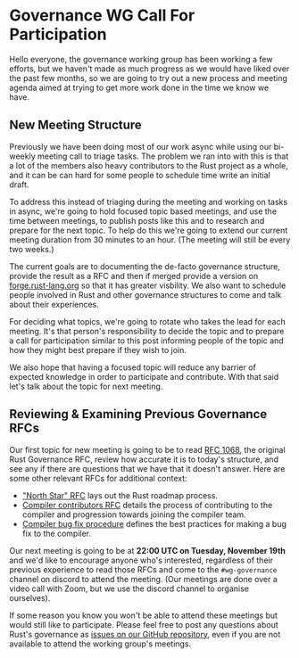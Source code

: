 # Governance WG Call For Participation

Hello everyone, the governance working group has been working a few efforts, but
we haven't made as much progress as we would have liked over the past few
months, so we are going to try out a new process and meeting agenda aimed at
trying to get more work done in the time we know we have.

## New Meeting Structure

Previously we have been doing most of our work async while using our bi-weekly
meeting call to triage tasks. The problem we ran into with this is that a lot of
the members also heavy contributors to the Rust project as a whole, and it can
be can hard for some people to schedule time write an initial draft.

To address this instead of triaging during the meeting and working on tasks in
async, we're going to hold focused topic based meetings, and use the time between
meetings, to publish posts like this and to research and prepare for the next
topic. To help do this we're going to extend our current meeting duration from
30 minutes to an hour. (The meeting will still be every two weeks.)

The current goals are to documenting the de-facto governance structure, provide
the result as a RFC and then if merged provide a version on
[forge.rust-lang.org](https://forge.rust-lang.org/) so that it has greater visbility. We also want to
schedule people involved in Rust and other governance structures to come and
talk about their experiences.

For deciding what topics, we're going to rotate who takes the lead for each
meeting. It's that person's responsibility to decide the topic and to
prepare a call for participation similar to this post informing people of
the topic and how they might best prepare if they wish to join.

We also hope that having a focused topic will reduce any barrier of expected
knowledge in order to participate and contribute. With that said let's talk
about the topic for next meeting.

## Reviewing & Examining Previous Governance RFCs

Our first topic for new meeting is going to be to read [RFC 1068], the
original Rust Governance RFC, review how accurate it is to today's structure,
and see any if there are questions that we have that it doesn't answer. Here
are some other relevant RFCs for additional context:

- ["North Star" RFC] lays out the Rust roadmap process.
- [Compiler contributors RFC] details the process of contributing to the
  compiler and progression towards joining the compiler team.
- [Compiler bug fix procedure] defines the best practices for making a bug fix
  to the compiler.

Our next meeting is going to be at **22:00 UTC on Tuesday, November 19th**
and we'd like to encourage anyone who's interested, regardless of their
previous experience to read those RFCs and come to the `#wg-governance`
channel on discord to attend the meeting. (Our meetings are done over a video
call with Zoom, but we use the discord channel to organise ourselves).

If some reason you know you won't be able to attend these meetings but would
still like to participate. Please feel free to post any questions about Rust's
governance as [issues on our GitHub repository][gh-issues], even if you are 
not available to attend the working group's meetings.

[rfc 1068]: https://rust-lang.github.io/rfcs/1068-rust-governance.html
["north star" rfc]: https://github.com/rust-lang/rfcs/blob/26197104b7bb9a5a35db243d639aee6e46d35d75/text/1728-north-star.md
[compiler contributors rfc]: https://rust-lang.github.io/rfcs/2689-compiler-team-contributors.html
[compiler bug fix procedure]: https://rust-lang.github.io/rfcs/1589-rustc-bug-fix-procedure.html
[gh-issues]: https://github.com/rust-lang/wg-governance/issues?q=is%3Aissue+is%3Aopen+label%3AQuestion
